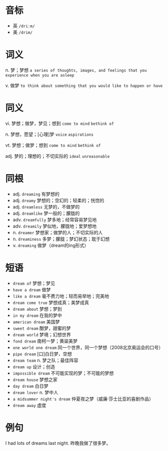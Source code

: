 # 音标

- 英 `/driːm/`
- 美 `/drim/`

# 词义

n. 梦；梦想
`a series of thoughts, images, and feelings that you experience when you are asleep`

v. 做梦
`to think about something that you would like to happen or have`

# 同义

vi. 梦想；做梦，梦见；想到
`come to mind` `bethink of`

n. 梦想，愿望；[心理]梦
`voice` `aspirations`

vt. 梦想；做梦；想到
`come to mind` `bethink of`

adj. 梦的；理想的；不切实际的
`ideal` `unreasonable`

# 同根

- adj. `dreaming` 有梦想的
- adj. `dreamy` 梦想的；空幻的；轻柔的；恍惚的
- adj. `dreamless` 无梦的，不做梦的
- adj. `dreamlike` 梦一般的；朦胧的
- adv. `dreamfully` 梦多地；经常容易梦见地
- adv. `dreamily` 梦似地，朦胧地；爱梦想地
- n. `dreamer` 梦想家；做梦的人；不切实际的人
- n. `dreaminess` 多梦；朦胧；梦幻状态；耽于幻想
- v. `dreaming` 做梦（dream的ing形式）

# 短语

- `dream of` 梦想；梦见
- `have a dream` 做梦
- `like a dream` 毫不费力地；轻而易举地；完美地
- `dream come true` 梦想成真；美梦成真
- `dream about` 梦想；梦到
- `in my dream` 在我的梦中
- `american dream` 美国梦
- `sweet dream` 酣梦，甜蜜的梦
- `dream world` 梦境；幻想世界
- `fond dream` 南柯一梦；黄粱美梦
- `one world one dream` 同一个世界，同一个梦想（2008北京奥运会的口号）
- `pipe dream` [口]白日梦，空想
- `dream team` n. 梦之队；最佳阵容
- `dream up` 设计；创造
- `impossible dream` 不可能实现的梦；不可能的梦想
- `dream house` 梦想之家
- `day dream` 白日梦
- `dream lover` n. 梦中人
- `a midsummer night's dream` 仲夏夜之梦（威廉·莎士比亚的喜剧作品）
- `dream away` 虚度

# 例句

I had lots of dreams last night.
昨晚我做了很多梦。



